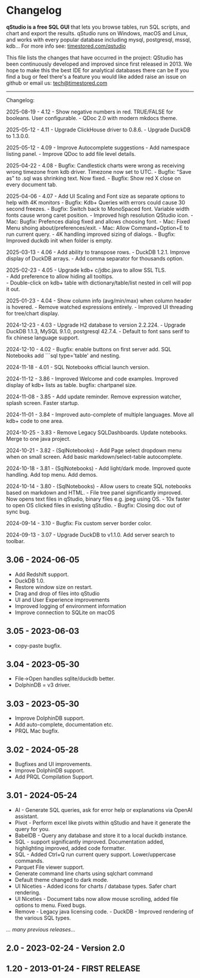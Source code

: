 # Changelog

**qStudio is a free SQL GUI** that lets you browse tables,
run SQL scripts, and chart and export the results.
qStudio runs on Windows, macOS and Linux, and works with
every popular database including mysql, postgresql, mssql, kdb…
For more info see:
[timestored.com/qstudio](https://timestored.com/qstudio)

This file lists the changes that have occurred in the project:
QStudio has been continuously developed and improved since first released in 2013.
We hope to make this the best IDE for analytical databases there can be
If you find a bug or feel there's a feature you would like added raise an issue on github or email us: tech@timestored.com


___________________________________________________________________

Changelog:

2025-08-19 - 4.12   - Show negative numbers in red. TRUE/FALSE for booleans. User configurable.
					- QDoc 2.0 with modern mkdocs theme.

2025-05-12 - 4.11   - Upgrade ClickHouse driver to 0.8.6.
					- Upgrade DuckDB to 1.3.0.0.
	 
2025-05-12 - 4.09   - Improve Autocomplete suggestions
					- Add namespace listing panel.
					- Improve QDoc to add file level details.
     
2025-04-22 - 4.08   - Bugfix: Candlestick charts were wrong as receiving wrong timezone from kdb driver. Timezone now set to UTC.
					- Bugfix: "Save as" to .sql was shrinking text. Now fixed.
					- Bugfix: Show red X close on every document tab.					

2025-04-06 - 4.07   - Add UI Scaling and Font size as separate options to help with 4K monitors
					- Bugfix: Kdb+ Queries with errors could cause 30 second freezes.
					- Bugfix: Switch back to MonoSpaced font. Variable width fonts cause wrong caret position.
					- Improved high resolution QStudio icon.
					- Mac: Bugfix: Prefences dialog fixed and allows choosing font.
					- Mac: Fixed Menu shoing about/preferences/exit.
					- Mac: Allow Command+Option+E to run current query.
					- 4K handling improved sizing of dialogs.
					- Bugfix: Improved duckdb init when folder is empty.

2025-03-13 - 4.06   - Add ability to transpose rows.
					- DuckDB 1.2.1. Improve display of DuckDB arrays.
					- Add comma separator for thousands option.

2025-02-23 - 4.05   - Upgrade kdb+ c/jdbc.java to allow SSL TLS. 		
					- Add preference to allow hiding all tooltips.	
					- Double-click on kdb+ table with dictionary/table/list nested in cell will pop it out. 	
					
2025-01-23 - 4.04   - Show column info (avg/min/max) when column header is hovered.
					- Remove watched expressions entirely.
					- Improved UI threading for tree/chart display.
					
2024-12-23 - 4.03   - Upgrade H2 database to version 2.2.224.
					- Upgrade DuckDB 1.1.3, MySQL 9.1.0, postgresql 42.7.4.
					- Default to font sans serif to fix chinese language support.

2024-12-10 - 4.02   - Bugfix: enable buttons on first server add. SQL Notebooks add ```sql type='table' and nesting.

2024-11-18 - 4.01   - SQL Notebooks official launch version. 

2024-11-12 - 3.86   - Improved Welcome and code examples. Improved display of kdb+ lists as table. bugfix: chartpanel size.

2024-11-08 - 3.85   - Add update reminder. Remove expression watcher, splash screen. Faster startup.

2024-11-01 - 3.84   - Improved auto-complete of multiple languages. Move all kdb+ code to one area.

2024-10-25 - 3.83   - Remove Legacy SQLDashboards. Update notebooks. Merge to one java project.

2024-10-21 - 3.82   - (SqlNotebooks) - Add Page select dropdown menu when on small screen. Add basic markdown/select-table autocomplete.

2024-10-18 - 3.81   - (SqlNotebooks) - Add light/dark mode. Improved quote handling. Add top menu. Add demos.

2024-10-14 - 3.80   - (SqlNotebooks) - Allow users to create SQL notebooks based on markdown and HTML.
					- File tree panel significantly improved. Now opens text files in qStudio, binary files e.g. jpeg using OS.
					- 10x faster to open OS clicked files in existing qStudio.
					- Bugfix: Closing doc out of sync bug. 

2024-09-14 - 3.10   - Bugfix: Fix custom server border color.

2024-09-13 - 3.07   - Upgrade DuckDB to v1.1.0. Add server search to toolbar. 

## 3.06 - 2024-06-05 
- Add Redshift support.
- DuckDB 1.0.
- Restore window size on restart.
- Drag and drop of files into qStudio
- UI and User Experience improvements
- Improved logging of environment information
- Improve connection to SQLite on macOS

## 3.05 - 2023-06-03 
- copy-paste bugfix.

## 3.04 - 2023-05-30 
- File->Open handles sqlite/duckdb better. 
- DolphinDB = v3 driver.

## 3.03 - 2023-05-30

- Improve DolphinDB support.
- Add auto-complete, documentation etc. 
- PRQL Mac bugfix.

## 3.02 - 2024-05-28   
- Bugfixes and UI improvements. 
- Improve DolphinDB support. 
- Add PRQL Compilation Support.

## 3.01 - 2024-05-24 
- AI - Generate SQL queries, ask for error help or explanations via OpenAI assistant.
- Pivot - Perform excel like pivots within qStudio and have it generate the query for you.
- BabelDB - Query any database and store it to a local duckdb instance.  
- SQL - support significantly improved. Documentation added, highlighting improved, added code formatter. 
- SQL - Added Ctrl+Q run current query support. Lower/uppercase commands.  
- Parquet File viewer support.
- Generate command line charts using sqlchart command 
- Default theme changed to dark mode.  
- UI Niceties - Added icons for charts / database types. Safer chart rendering. 
- UI Niceties - Document tabs now allow mouse scrolling, added file options to menu. Fixed bugs. 
- Remove - Legacy java licensing code.
					- DuckDB - Improved rendering of the various SQL types.

*... many previous releases...*

## 2.0 - 2023-02-24 - Version 2.0

## 1.20 - 2013-01-24 - FIRST RELEASE

